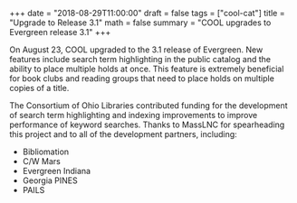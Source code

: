 +++
date = "2018-08-29T11:00:00"
draft = false
tags = ["cool-cat"]
title = "Upgrade to Release 3.1"
math = false
summary = "COOL upgrades to Evergreen release 3.1"
+++

On August 23, COOL upgraded to the 3.1 release of Evergreen. New features include search term highlighting in the public catalog and the ability to place multiple holds at once. This feature is extremely beneficial for book clubs and reading groups that need to place holds on multiple copies of a title.

The Consortium of Ohio Libraries contributed funding for the development of search term highlighting and indexing improvements to improve performance of keyword searches. Thanks to MassLNC for spearheading this project and to all of the development partners, including:
- Bibliomation
- C/W Mars
- Evergreen Indiana
- Georgia PINES
- PAILS
